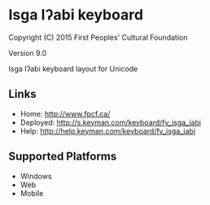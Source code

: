 Isga Iʔabi keyboard
======================

Copyright (C) 2015 First Peoples' Cultural Foundation

Version 9.0

Isga Iʔabi keyboard layout for Unicode

Links
-----

 * Home:     <http://www.fpcf.ca/>
 * Deployed: <http://s.keyman.com/keyboard/fv_isga_iabi>
 * Help:     <http://help.keyman.com/keyboard/fv_isga_iabi>
 
Supported Platforms
-------------------

 * Windows
 * Web
 * Mobile
